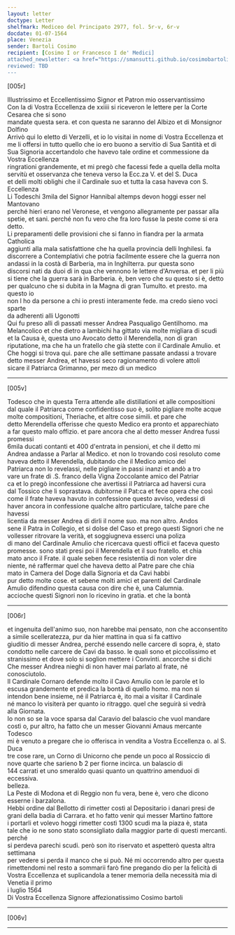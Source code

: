 ```yaml
---
layout: letter
doctype: Letter
shelfmark: Mediceo del Principato 2977, fol. 5r-v, 6r-v
docdate: 01-07-1564
place: Venezia
sender: Bartoli Cosimo
recipient: [Cosimo I or Francesco I de' Medici]
attached_newsletter: <a href="https://smansutti.github.io/cosimobartoli/texts/3079_077/">3079_077</a>
reviewed: TBD
---
```


[005r]  
  
  
Illustrissimo et Eccellentissimo Signor et Patron mio osservantissimo  
Con la di Vostra Eccellenza de xxiiii si riceveron le lettere per la Corte Cesarea che si sono  
mandate questa sera. et con questa ne saranno del Albizo et di Monsignor Dolfino  
Arrivò qui lo eletto di Verzelli, et io lo visitai in nome di Vostra Eccellenza et  
me li offersi in tutto quello che io ero buono a servitio di Sua Santità et di  
Sua Signoria accertandolo che havevo tale ordine et commessione da Vostra Eccellenza  
ringrationi grandemente, et mi pregò che facessi fede a quella della molta  
servitù et osservanza che teneva verso la Ecc.za V. et del S. Duca  
et delli molti oblighi che il Cardinale suo et tutta la casa haveva con S. Eccellenza  
Li Todeschi 3mila del Signor Hannibal altemps devon hoggi esser nel Mantovano  
perché hieri erano nel Veronese, et vengono allegramente per passar alla  
spetie, et sani. perché non fu vero che fra loro fusse la peste come si era detto.  
Li preparamenti delle provisioni che si fanno in fiandra per la armata Catholica  
aggiunti alla mala satisfattione che ha quella provincia delli Inghilesi. fa  
discorrere a Contemplativi che potria facilmente essere che la guerra non  
andassi in la costà di Barberia, ma in Inghilterra. pur questa sono  
discorsi nati da duoi dì in qua che vennono le lettere d'Anversa. et per li più  
si tiene che la guerra sarà in Barberia. è, ben vero che su questo si è, detto  
per qualcuno che si dubita in la Magna di gran Tumulto. et presto. ma questo io  
non l ho da persone a chi io presti interamente fede. ma credo sieno voci sparte  
da adherenti alli Ugonotti  
Qui fu preso alli dì passati messer Andrea Pasqualigo Gentilhomo. ma  
Melancolico et che dietro a lambichi ha gittato via molte migliara di scudi  
et la Causa è, questa uno Avocato detto il Merendella, non di gran  
riputatione, ma che ha un fratello che già stette con il Cardinale Amulio. et  
Che hoggi si trova qui. pare che alle settimane passate andassi a trovare  
detto messer Andrea, et havessi seco ragionamento di volere attoli  
sicare il Patriarca Grimanno, per mezo di un medico  
  
---  

[005v]  
  
  
Todesco che in questa Terra attende alle distillationi et alle compositioni  
dal quale il Patriarca come confidentisso suo è, solito pigliare molte acque  
molte compositioni, Theriache, et altre cose simili. et pare che  
detto Merendella offerisse che questo Medico era pronto et apparechiato  
a far questo malo offizio. et pare ancora che al detto messer Andrea fussi promessi  
6mila ducati contanti et 400 d'entrata in pensioni, et che il detto mi  
Andrea andasse a Parlar al Medico. et non lo trovando così resoluto come  
haveva detto il Merendella, dubitando che il Medico amico del  
Patriarca non lo revelassi, nelle pigliare in passi inanzi et andò a tro  
vare un frate di .S. franco della Vigna Zoccolante amico del Patriar  
ca et lo pregò inconfessione che avertissi il Patriarca ad haversi cura  
dal Tossico che li soprastava. dubitorne il Pat:ca et fece opera che così  
come il frate haveva havuto in confessione questo avviso, vedessi di  
haver ancora in confessione qualche altro particulare, talche pare che havessi  
licentia da messer Andrea di dirli il nome suo. ma non altro. Andos  
sene il Patra in Collegio, et si dolse del Caso et prego questi Signori che ne  
vollesser ritrovare la verità, et soggiugneva esserci una poliza  
di mano del Cardinale Amulio che ricercava questi officii et faceva questo  
promesse. sono stati presi poi il Merendella et il suo fratello. et chia  
mato anco il Frate. il quale seben fece resistentia di non voler dire  
niente, né raffermar quel che haveva detto al Patre pare che chia  
mato in Camera del Doge dalla Signoria et da Cavi habbi  
pur detto molte cose. et sebene molti amici et parenti del Cardinale  
Amulio difendino questa causa con dire che è, una Calumnia.  
accioche questi Signori non lo ricevino in gratia. et che la bontà  
  
---  

[006r]  
  
  
et ingenuita dell'animo suo, non harebbe mai pensato, non che acconsentito  
a simile scelleratezza, pur da hier mattina in qua si fa cattivo  
giuditio di messer Andrea, perché essendo nelle carcere di sopra, è, stato  
condotto nelle carcere de Cavi da basso. le quali sono et piccolissimo et  
stranissimo et dove solo si soglion mettere i Convinti. ancorche si dichi  
Che messer Andrea nieghi di non haver mai parlato al frate, né conosciutolo.  
Il Cardinale Cornaro defende molto il Cavo Amulio con le parole et lo  
escusa grandemente et predica la bontà di quello homo. ma non si  
intendon bene insieme, né il Patriarca è, ito mai a visitar il Cardinale  
né manco lo visiterà per quanto io ritraggo. quel che seguirà si vedrà  
alla Giornata.  
Io non so se la voce sparsa dal Caravio del balascio che vuol mandare  
costì o, pur altro, ha fatto che un messer Giovanni Amaus mercante Todesco  
mi è venuto a pregare che io offerisca in vendita a Vostra Eccellenza o. al S. Duca  
tre cose rare, un Corno di Unicorno che pende un poco al Rossiccio di  
nove quarte che sarieno ƀ 2 per fiorne incirca. un balascio di  
144 carrati et uno smeraldo quasi quanto un quattrino amenduoi di eccessiva.  
belleza.  
La Peste di Modona et di Reggio non fu vera, bene è, vero che dicono  
esserne i barzalona.  
Hebbi ordine dal Bellotto di rimetter costì al Depositario i danari presi de  
grani della badia di Carrara. et ho fatto venir qui messer Martino fattore  
i portarli et volevo hoggi rimetter costì 1300 scudi ma la piaza è, stata  
tale che io ne sono stato sconsigliato dalla maggior parte di questi mercanti. perché  
si perdeva parechi scudi. però son ito riservato et aspetterò questa altra settimana  
per vedere si perda il manco che si può. Né mi occorrendo altro per questa  
rimettendomi nel resto a sommarii farò fine pregando dio per la felicità di  
Vostra Eccellenza et suplicandola a tener memoria della necessità mia di Venetia il primo  
i luglio 1564  
Di Vostra Eccellenza Signore affezionatissimo Cosimo bartoli  
  
---  

[006v]  
  
  
  
---  

